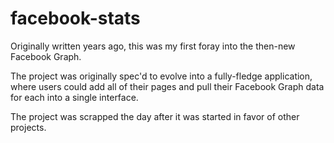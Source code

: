 # facebook-stats
Originally written years ago, this was my first foray into the then-new Facebook Graph.

The project was originally spec'd to evolve into a fully-fledge application, where users could add all of their pages and pull their Facebook Graph data for each into a single interface.

The project was scrapped the day after it was started in favor of other projects.
